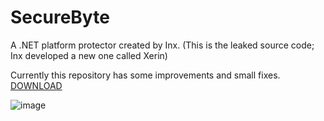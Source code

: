 # SecureByte
A .NET platform protector created by Inx. (This is the leaked source code; Inx developed a new one called Xerin)

Currently this repository has some improvements and small fixes. [DOWNLOAD](https://github.com/DestroyerDarkNess/SecureByte/releases/download/1.1.0/SecureByte_v1.1.0.7z)

![image](https://github.com/user-attachments/assets/8715bbc6-383c-420c-97cc-2e869131befe)

